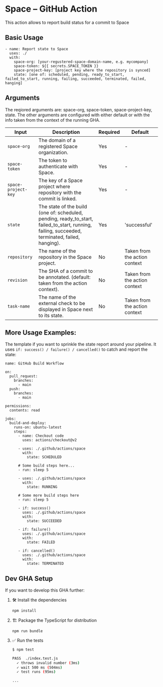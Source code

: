 # Space – GitHub Action

This action allows to report build status for a commit to Space

## Basic Usage

```
- name: Report state to Space
  uses: ./
  with:
    space-org: [your-regustered-space-domain-name, e.g. mycompany]
    space-token: ${{ secrets.SPACE_TOKEN }}
    space-project-key: [project key where the repository is synced]
    state: [one of: scheduled, pending, ready_to_start, failed_to_start, running, failing, succeeded, terminated, failed, hanging]
```

## Arguments

The reqiored arguments are: space-org, space-token, space-project-key, state.
The other arguments are configured with either default or with the info taken from the context of the running GHA.

| Input            | Description    | Required   | Default   |
|------------      |-------         |-------     |-------    |
| `space-org`      | The domain of a registered Space organization. | Yes | - |
| `space-token`    | The token to authenticate with Space. | Yes | - |
| `space-project-key` | The key of a Space project where repository with the commit is linked. | Yes | - |
| `state`          | The state of the build (one of: scheduled, pending, ready_to_start, failed_to_start, running, failing, succeeded, terminated, failed, hanging). | Yes | 'successful' |
| `repository`     | The name of the repository in the Space project. | No | Taken from the action context |
| `revision`       | The SHA of a commit to be annotated. (default: taken from the action context). | No | Taken from the action context |
| `task-name`      | The name of the external check to be displayed in Space next to its state. | No | Taken from the action context |

## More Usage Examples:

The template if you want to sprinkle the state report around your pipeline.
It uses `if: success() / failure() / cancelled()` to catch and report the state:

```
name: GitHub Build Workflow

on:
  pull_request:
    branches:
      - main
  push:
    branches:
      - main

permissions:
  contents: read

jobs:
  build-and-deploy:
    runs-on: ubuntu-latest
    steps:
      - name: Checkout code
        uses: actions/checkout@v2

      - uses: ./.github/actions/space
        with:
          state: SCHEDULED

      # Some build steps here...
      - run: sleep 5

      - uses: ./.github/actions/space
        with:
          state: RUNNING

      # Some more build steps here
      - run: sleep 5

      - if: success()
        uses: ./.github/actions/space
        with:
          state: SUCCEEDED

      - if: failure()
        uses: ./.github/actions/space
        with:
          state: FAILED

      - if: cancelled()
        uses: ./.github/actions/space
        with:
          state: TERMINATED
```

## Dev GHA Setup

If you want to develop this GHA further:

1. :hammer_and_wrench: Install the dependencies

   ```bash
   npm install
   ```

1. :building_construction: Package the TypeScript for distribution

   ```bash
   npm run bundle
   ```

1. :white_check_mark: Run the tests

   ```bash
   $ npm test

   PASS  ./index.test.js
     ✓ throws invalid number (3ms)
     ✓ wait 500 ms (504ms)
     ✓ test runs (95ms)

   ...
   ```
